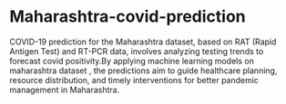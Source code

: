 # Maharashtra-covid-prediction
COVID-19 prediction for the Maharashtra dataset, based on RAT (Rapid Antigen Test) and RT-PCR data, involves analyzing testing trends to forecast covid positivity.By applying machine learning models on maharashtra dataset , the predictions aim to guide healthcare planning, resource distribution, and timely interventions for better pandemic management in Maharashtra.
